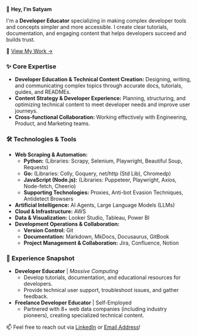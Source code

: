 👋 **Hey, I’m Satyam**

I'm a **Developer Educator** specializing in making complex developer tools and concepts simpler and more accessible. I create clear tutorials, documentation, and engaging content that helps developers succeed and builds trust.

📌 [View My Work →](https://github.com/triposat/published-blogs)

### ✨ **Core Expertise**

* **Developer Education & Technical Content Creation:** Designing, writing, and communicating complex topics through accurate docs, tutorials, guides, and READMEs.
* **Content Strategy & Developer Experience:** Planning, structuring, and optimizing technical content to meet developer needs and improve user journeys.
* **Cross-functional Collaboration:** Working effectively with Engineering, Product, and Marketing teams.

### 🛠️ Technologies & Tools

* **Web Scraping & Automation:**
    * **Python:** (Libraries: Scrapy, Selenium, Playwright, Beautiful Soup, Requests)
    * **Go:** (Libraries: Colly, Goquery, net/http (Std Lib), Chromedp)
    * **JavaScript (Node.js):** (Libraries: Puppeteer, Playwright, Axios, Node-fetch, Cheerio)
    * **Supporting Technologies:** Proxies, Anti-bot Evasion Techniques, Antidetect Browsers
* **Artificial Intelligence:** AI Agents, Large Language Models (LLMs)
* **Cloud & Infrastructure:** AWS
* **Data & Visualization:** Looker Studio, Tableau, Power BI
* **Development Operations & Collaboration:**
    * **Version Control:** Git
    * **Documentation:** Markdown, MkDocs, Docusaurus, GitBook
    * **Project Management & Collaboration:** Jira, Confluence, Notion

### 💼 **Experience Snapshot**

* **Developer Educator** | *Massive Computing*
    * Develop tutorials, documentation, and educational resources for developers.
    * Provide technical user support, troubleshoot issues, and gather feedback.
* **Freelance Developer Educator** | Self-Employed
    * Partnered with 8+ web data companies (including industry pioneers), creating specialized technical content.

📫 Feel free to reach out via [LinkedIn](https://www.linkedin.com/in/triposat/) or [Email Address](mailto:tripathisatyam5721@gmail.com)!
